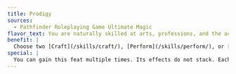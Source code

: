 ```yaml
---
title: Prodigy
sources:
  - Pathfinder Roleplaying Game Ultimate Magic
flavor_text: You are naturally skilled at arts, professions, and the acquisition of knowledge.
benefit: |
  Choose two [Craft](/skills/craft/), [Perform](/skills/perform/), or [Profession](/skills/profession/) skills in any combination (two Craft skills, a Craft skill and a Perform skill, and so on). You receive a +2 bonus on checks with these skills. If you have 10 or more ranks in any one of these skills, the bonus increases to +4 for that skill.
special: |
  You can gain this feat multiple times. Its effects do not stack. Each time you take the feat, it applies to two new skills.
---
```


